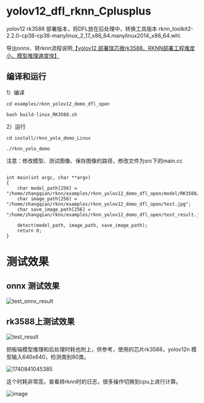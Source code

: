 # yolov12_dfl_rknn_Cplusplus
yolov12 rk3588 部署版本，将DFL放在后处理中，转换工具版本 rknn_toolkit2-2.2.0-cp38-cp38-manylinux_2_17_x86_64.manylinux2014_x86_64.whl.


导出onnx、转rknn流程说明[【yolov12 部署瑞芯微rk3588、RKNN部署工程难度小、模型推理速度快】]()

## 编译和运行

1）编译

```
cd examples/rknn_yolov12_demo_dfl_open

bash build-linux_RK3588.sh

```

2）运行

```
cd install/rknn_yolo_demo_Linux

./rknn_yolo_demo 

```

注意：修改模型、测试图像、保存图像的路径，修改文件为src下的main.cc

```

int main(int argc, char **argv)
{
    char model_path[256] = "/home/zhangqian/rknn/examples/rknn_yolov12_demo_dfl_open/model/RK3588/yolov12n_zq.rknn";
    char image_path[256] = "/home/zhangqian/rknn/examples/rknn_yolov12_demo_dfl_open/test.jpg";
    char save_image_path[256] = "/home/zhangqian/rknn/examples/rknn_yolov12_demo_dfl_open/test_result.jpg";

    detect(model_path, image_path, save_image_path);
    return 0;
}
```


# 测试效果

## onnx 测试效果

![test_onnx_result](https://github.com/user-attachments/assets/aa29480e-c62a-420c-9b8a-7737adbee187)

## rk3588上测试效果

![test_result](https://github.com/user-attachments/assets/a06a950d-903c-43d8-95aa-7c3562badf33)

把板端模型推理和后处理时耗也附上，供参考，使用的芯片rk3588，yolov12n 模型输入640x640，检测类别80类。

![1740841045385](https://github.com/user-attachments/assets/29f2f7a2-c6e9-4141-adeb-1c02195ad7ee)

这个时耗非常高，查看转rknn时的日志，很多操作切换到cpu上进行计算。

![image](https://github.com/user-attachments/assets/7a4e6843-07ba-4657-b348-42b8fdcac912)


